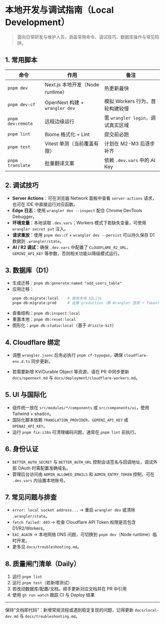 # 本地开发与调试指南（Local Development）

> 面向日常研发与维护人员，涵盖常用命令、调试技巧、数据库操作与常见陷阱。

## 1. 常用脚本

| 命令 | 作用 | 备注 |
| --- | --- | --- |
| `pnpm dev` | Next.js 本地开发（Node runtime） | 热更新最快 |
| `pnpm dev:cf` | OpenNext 构建 + `wrangler dev` | 模拟 Workers 行为，首轮构建较慢 |
| `pnpm dev:remote` | 远程边缘运行 | 需 `wrangler login`，调试真实区域 |
| `pnpm lint` | Biome 格式化 + Lint | 提交前必跑 |
| `pnpm test` | Vitest 单测（当前覆盖有限） | 计划在 M2-M3 后逐步补齐 |
| `pnpm translate` | 批量翻译文案 | 依赖 `.dev.vars` 中的 AI Key |

## 2. 调试技巧
- **Server Actions**：可在浏览器 Network 面板中查看 `server-actions` 请求，也可在 IDE 中直接运行对应函数。
- **Edge 日志**：使用 `wrangler dev --inspect` 配合 Chrome DevTools Debugger。
- **环境变量**：本地读取 `.dev.vars`；Workers 模式下若缺失变量，可使用 `wrangler secret put` 注入。
- **请求重放**：使用 `pnpm dev:cf` + `wrangler dev --persist` 可以持久保存 D1 数据到 `.wrangler/state`。
- **AI / R2 调试**：确保 `.dev.vars` 中配置了 `CLOUDFLARE_R2_URL`、`GEMINI_API_KEY` 等参数，否则相关功能以降级模式运行。

## 3. 数据库（D1）
- 生成迁移：`pnpm db:generate:named "add_users_table"`
- 应用迁移：
  ```bash
  pnpm db:migrate:local    # 使用本地 SQLite
  pnpm db:migrate:prod     # 连接 production（需 Wrangler 登录 + Token）
  ```
- 查看结构：`pnpm db:inspect:local`
- 重置本地：`pnpm db:reset:local`
- 图形化：`pnpm db:studio:local`（基于 `drizzle-kit`）

## 4. Cloudflare 绑定
- 调整 `wrangler.jsonc` 后务必执行 `pnpm cf-typegen`，确保 `cloudflare-env.d.ts` 同步更新。
 
- 若需要新增 KV/Durable Object 等资源，请在 PR 中同步更新 `docs/opennext.md` 与 `docs/deployment/cloudflare-workers.md`。

## 5. UI 与国际化
- 组件统一放在 `src/modules/*/components` 或 `src/components/ui`，使用 Tailwind + shadcn。
- 国际化脚本依赖 `TRANSLATION_PROVIDER`、`GEMINI_API_KEY` 或 `OPENAI_API_KEY`。
- 运行 `pnpm fix:i18n` 可清理编码问题，通常在 `pnpm lint` 前执行。

## 6. 身份认证
- `BETTER_AUTH_SECRET` 与 `BETTER_AUTH_URL` 控制会话签名与回调地址，调试外部 OAuth 时需配置准确域名。
- 管理后台访问由 `ADMIN_ALLOWED_EMAILS` 和 `ADMIN_ENTRY_TOKEN` 控制，可在 `.dev.vars` 内设置本地账号。

## 7. 常见问题与排查
- `error: local socket address...` → 重启 `wrangler dev` 或清除 `.wrangler/state`。
- `fetch failed: 403` → 检查 Cloudflare API Token 权限是否包含 D1/R2/Workers。
- `EAI_AGAIN` → 本地网络 DNS 问题，可切换到 `pnpm dev`（Node runtime）临时开发。
- 更多见 `docs/troubleshooting.md`。

## 8. 质量闸门清单（Daily）
1. 运行 `pnpm lint`
2. 运行 `pnpm test`（若新增测试）
3. 若改动数据库/配置/文档，顺手更新对应文档并在 PR 中引用
4. 使用 `gh run watch` 跟踪 CI 与 Deploy 结果

---

保持“文档即代码”：新增常规流程或遇到稳定复现的问题，记得更新 `docs/local-dev.md` 与 `docs/troubleshooting.md`。
